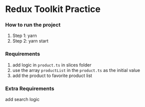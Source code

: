# Redux Toolkit Practice

### How to run the project

1. Step 1: yarn
2. Step 2: yarn start

### Requirements

1. add logic in `product.ts` in slices folder
2. use the array `productList` in the `product.ts` as the initial value
3. add the product to favorite product list

### Extra Requirements

add search logic
